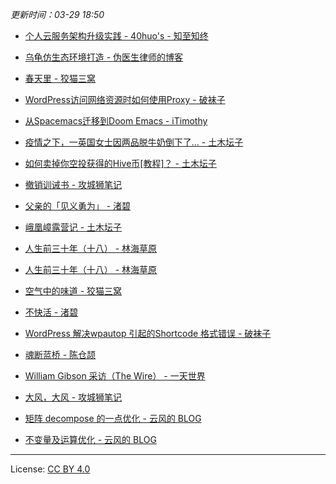 *更新时间：03-29 18:50*




- [个人云服务架构升级实践 - 40huo's - 知至知终](https://www.40huo.cn/blog/caddy-as-api-gateway.html)

- [乌龟仿生态环境打造 - 伪医生律师的博客](https://chidd.net/2020/03/29/wu-gui.html)

- [春天里 - 狡猫三窝](https://slykiten.com/life-note/flower-in-2020spring/)

- [WordPress访问网络资源时如何使用Proxy - 破袜子](https://pewae.com/2020/03/how-to-use-proxy-when-wordpress-accesses-network-resources.html)

- [从Spacemacs迁移到Doom Emacs - iTimothy](https://xiaozhou.net/from-spacemacs-to-doom-emacs-2020-03-26.html)

- [疫情之下，一英国女士因两品脱牛奶倒下了… - 土木坛子](https://tumutanzi.com/archives/16717)

- [如何卖掉你空投获得的Hive币[教程]？ - 土木坛子](https://tumutanzi.com/archives/16718)

- [撤销训诫书 - 攻城狮笔记](https://qumac.com/?p=1638)

- [父亲的「见义勇为」 - 渚碧](https://jubeny.com/2020/03/my-father-saving-drowners/)

- [峨凰嶂露营记 - 土木坛子](https://tumutanzi.com/archives/16716)

- [人生前三十年（十八） - 林海草原](https://lhcy.org/archives/135-1.html)

- [人生前三十年（十八） - 林海草原](https://lhcy.org/archives/150.html)

- [空气中的味道 - 狡猫三窝](https://slykiten.com/fragment/smell-in-air/)

- [不快活 - 渚碧](https://jubeny.com/2020/03/in-bad-mood/)

- [WordPress 解决wpautop 引起的Shortcode 格式错误 - 破袜子](https://pewae.com/2020/03/solve-the-problem-of-shortcode-format-error-caused-by-the-filter-of-wpautop-on-wordpress.html)

- [魂断蓝桥 - 陈仓颉](https://imzm.im/waterloo-bridge/)

- [William Gibson 采访（The Wire） - 一天世界](https://blog.yitianshijie.net/2020/03/15/the-wire-invisible-jukebox-william-gibson/)

- [大风，大风 - 攻城狮笔记](https://qumac.com/?p=1632)

- [矩阵 decompose 的一点优化 - 云风的 BLOG](https://blog.codingnow.com/2020/03/matrix_decompose.html)

- [不变量及运算优化 - 云风的 BLOG](https://blog.codingnow.com/2020/03/cache_invariant.html)




---

License: [CC BY 4.0](https://creativecommons.org/licenses/by/4.0/deed.zh)